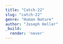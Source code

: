 ```yaml
---
title: "Catch-22"
slug: "catch-22"
genre: "Human Nature"
author: "Joseph Heller"
_build:
  render: 'never'
---
```


